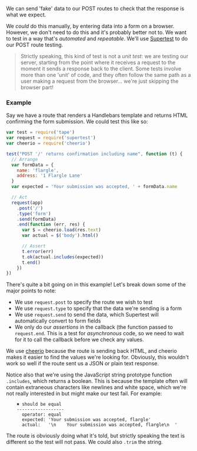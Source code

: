 We can send 'fake' data to our POST routes to check that the response is what we expect.

We _could_ do this manually, by entering data into a form on a browser. However, we don't need to do this and it's probably better not to. We want to test in a way that's _automated_ and _repeatable_. We'll use [Supertest](https://github.com/visionmedia/supertest) to do our POST route testing.

> Strictly speaking, this kind of test is not a _unit test_: we are testing our server, starting from the point where it receives a request to the moment it sends a response back to the client. Some tests involve more than one 'unit' of code, and they often follow the same path as a user making a request from the browser... we're just skipping the browser part!


### Example

Say we have a route that renders a Handlebars template and returns HTML confirming the form submission. We could test this like so:

```js
var test = require('tape')
var request = require('supertest')
var cheerio = require('cheerio')

test("POST '/' returns confirmation including name", function (t) {
  // Arrange
  var formData = {
    name: 'flargle',
    address: '1 Flargle Lane'
  }
  var expected = 'Your submission was accepted, ' + formData.name

  // Act
  request(app)
    .post('/')
    .type('form')
    .send(formData)
    .end(function (err, res) {
      var $ = cheerio.load(res.text)
      var actual = $('body').html()

      // Assert
      t.error(err)
      t.ok(actual.includes(expected))
      t.end()
    })
})
```

There's quite a bit going on in this example! Let's break down some of the major points to note:

 - We use `request.post` to specify the route we wish to test
 - We use `request.type` to specify that the data we're sending is a form
 - We use `request.send` to send the data, which Supertest will automatically convert to form fields
 - We only do our _assertions_ in the callback (the function passed to `request.end`. This is a test for _asynchronous_ code, so we need to wait for it to call the callback before we check any values.

We use [cheerio](https://github.com/cheeriojs/cheerio) because the route is sending back HTML, and cheerio makes it easier to find the values we're looking for. Obviously, this wouldn't work so well if the route sent us a JSON or plain text response.

Notice also that we're using the JavaScript string prototype function `.includes`, which returns a boolean. This is because the template often will contain extraneous characters like newlines and white space, which we're not really interested in but might make our test fail. For example:

```shell
    ✖ should be equal
    ------------------
      operator: equal
      expected: 'Your submission was accepted, flargle'
      actual:   '\n    Your submission was accepted, flargle\n  '
```

The route is obviously doing what it's told, but strictly speaking the text is different so the test will not pass. We could also `.trim` the string.

